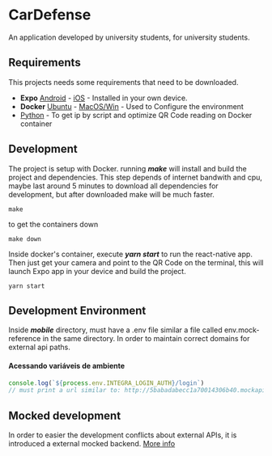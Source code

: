 # CarDefense
An application developed by university students, for university students.

## Requirements
This projects needs some requirements that need to be downloaded.

* **Expo**  [Android](https://play.google.com/store/apps/details?id=host.exp.exponent&hl=pt_BR) - [iOS](https://itunes.apple.com/us/app/expo-client/id982107779?mt=8) - Installed in your own device.
* **Docker**  [Ubuntu](https://docs.docker.com/install/linux/docker-ce/ubuntu/) - [MacOS/Win](https://www.docker.com/products/docker-desktop) - Used to Configure the environment
* [Python](https://www.python.org/) - To get ip by script and optimize QR Code reading on Docker container


## Development
The project is setup with Docker. running ***make*** will install and build the project and dependencies. This step depends of internet bandwith and cpu, maybe last around 5 minutes to download all dependencies for development, but after downloaded make will be much faster. 

```shell
make
```
to get the containers down
```shell
make down
```
Inside docker's container, execute ***yarn start*** to run the react-native app. Then just get your camera and point to the QR Code on the terminal, this will launch Expo app in your device and build the project.

```shell
yarn start
```
## Development Environment

Inside ***mobile*** directory, must have a .env file similar a file called env.mock-reference in the same directory. In order to maintain correct domains for external api paths.

#### Acessando variáveis de ambiente
```js
console.log(`${process.env.INTEGRA_LOGIN_AUTH}/login`)
// must print a url similar to: http://5babadabecc1a70014306b40.mockapi.io/api/rest-auth/login
```

## Mocked development
In order to easier the development conflicts about external APIs, it is introduced a external mocked backend. [More info](https://www.mockapi.io/)

